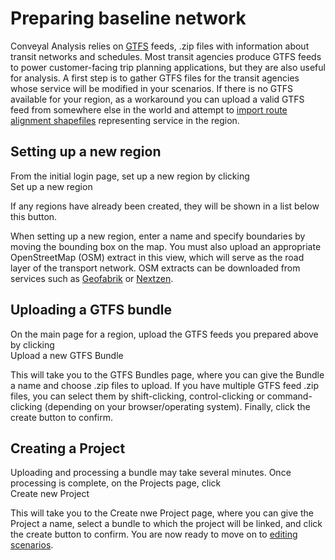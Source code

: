 # Preparing baseline network

Conveyal Analysis relies on [GTFS](https://developers.google.com/transit/gtfs/) feeds, .zip files with information about transit networks and schedules. Most transit agencies produce GTFS feeds to power customer-facing trip planning applications, but they are also useful for analysis. A first step is to gather GTFS files for the transit agencies whose service will be modified in your scenarios. If there is no GTFS available for your region, as a workaround you can upload a valid GTFS feed from somewhere else in the world and attempt to [import route alignment shapefiles](../edit-scenario/index.html#importing-modifications-from-shapefiles) representing service in the region.

## Setting up a new region

From the initial login page, set up a new region by clicking
<br><span class="btn btn-success"><i class="fa fa-plus"></i> Set up a new region</span>

If any regions have already been created, they will be shown in a list below this button.

When setting up a new region, enter a name and specify boundaries by moving the bounding box on the map. You must also upload an appropriate OpenStreetMap (OSM) extract in this view, which will serve as the road layer of the transport network. OSM extracts can be downloaded from services such as [Geofabrik](http://download.geofabrik.de) or [Nextzen](https://metro-extracts.nextzen.org/).

## Uploading a GTFS bundle

On the main page for a region, upload the GTFS feeds you prepared above by clicking
<br><span class="btn btn-success"><i class="fa fa-database"></i> Upload a new GTFS Bundle</span>

This will take you to the GTFS Bundles page, where you can give the Bundle a name and choose .zip files to upload. If you have multiple GTFS feed .zip files, you can select them by shift-clicking, control-clicking or command-clicking (depending on your browser/operating system).  Finally, click the create button to confirm.

## Creating a Project

Uploading and processing a bundle may take several minutes.  Once processing is complete, on the Projects page, click
<br><span class="btn btn-success"><i class="fa fa-plus"></i> Create new Project</span>

This will take you to the Create nwe Project page, where you can give the Project a name, select a bundle to which the project will be linked, and click the create button to confirm. You are now ready to move on to [editing scenarios](../edit-scenario).
